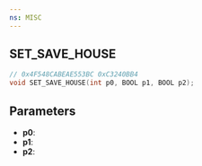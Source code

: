 ```yaml
---
ns: MISC
---
```

## SET_SAVE_HOUSE

```c
// 0x4F548CABEAE553BC 0xC3240BB4
void SET_SAVE_HOUSE(int p0, BOOL p1, BOOL p2);
```


## Parameters
* **p0**: 
* **p1**: 
* **p2**: 


